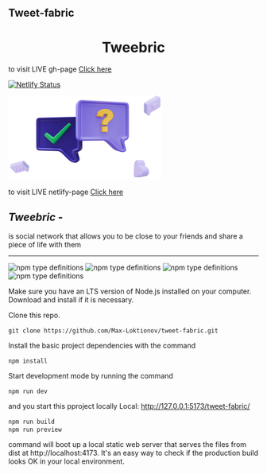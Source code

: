 ## Tweet-fabric

<h1 align="center" > Tweebric</h1>

to visit LIVE gh-page [Click here](https://max-loktionov.github.io/tweet-fabric/)

[![Netlify Status](https://api.netlify.com/api/v1/badges/fa7488c0-0f3b-4ed0-9fc1-7ba474861b79/deploy-status)](https://app.netlify.com/sites/tweebric/deploys)

![](src/img/picto.png)

to visit LIVE netlify-page [Click here](https://tweebric.netlify.app)

## **_Tweebric_** -

is social network that allows you to be close to your friends and share a piece of life with them

---

<img alt="npm type definitions" src="https://img.shields.io/npm/types/typescript?color=green&label=dependencies"> <img alt="npm type definitions" src="https://img.shields.io/badge/dependencies-react-green"> <img alt="npm type definitions" src="https://img.shields.io/badge/dependencies-react--router--dom-yellowgreen"> <img alt="npm type definitions" src="https://img.shields.io/badge/dependencies-react--redux-green">

Make sure you have an LTS version of Node.js installed on your computer. Download and install if it is necessary.

Clone this repo.

```
git clone https://github.com/Max-Loktionov/tweet-fabric.git
```

Install the basic project dependencies with the command

```
npm install
```

Start development mode by running the command

```
npm run dev
```

and you start this pproject locally
Local: http://127.0.0.1:5173/tweet-fabric/

```
npm run build
npm run preview
```

command will boot up a local static web server that serves the files from dist at
http://localhost:4173. It's an easy way to check if the production build looks OK in your local environment.
